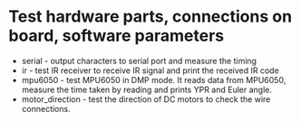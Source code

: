 # Test hardware parts, connections on board, software parameters

* serial - output characters to serial port and measure the timing
* ir - test IR receiver to receive IR signal and print the received IR code
* mpu6050 - test MPU6050 in DMP mode. It reads data from MPU6050, measure the time taken by reading and prints YPR and Euler angle.
* motor_direction - test the direction of DC motors to check the wire connections.

